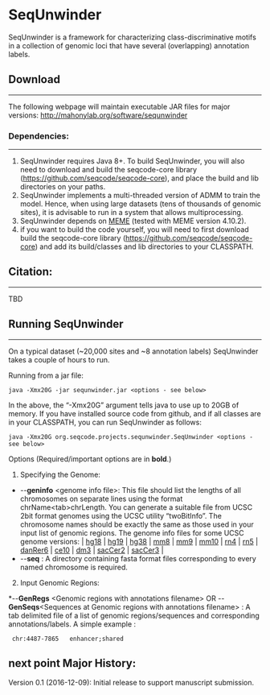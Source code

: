 # SeqUnwinder

SeqUnwinder is a framework for characterizing class-discriminative motifs in a collection of genomic loci that have several (overlapping) annotation labels.  


## Download
--------------
The following webpage will maintain executable JAR files for major versions: 
http://mahonylab.org/software/sequnwinder

### Dependencies:
--------------
1. SeqUnwinder requires Java 8+. To build SeqUnwinder, you will also need to download and build the seqcode-core library (https://github.com/seqcode/seqcode-core), and place the build and lib directories on your paths. 
2. SeqUnwinder implements a multi-threaded version of ADMM to train the model. Hence, when using large datasets (tens of thousands of genomic sites), it is advisable to run in a system that allows multiprocessing.
3. SeqUnwinder depends on [MEME](http://meme-suite.org/) (tested with MEME version 4.10.2).
4. if you want to build the code yourself, you will need to first download build the seqcode-core library (https://github.com/seqcode/seqcode-core) and add its build/classes and lib directories to your CLASSPATH.

## Citation:
--------------
TBD

## Running SeqUnwinder
--------------
On a typical dataset (~20,000 sites and ~8 annotation labels) SeqUnwinder takes a couple of hours to run.

Running from a jar file:

```{r, engine='sh', count_lines}
java -Xmx20G -jar sequnwinder.jar <options - see below>
```

In the above, the “-Xmx20G” argument tells java to use up to 20GB of memory. If you have installed source code from github, and if all classes are in your CLASSPATH, you can run SeqUnwinder as follows:

```{r, engine='sh', count_lines}
java -Xmx20G org.seqcode.projects.sequnwinder.SeqUnwinder <options - see below>
```

Options (Required/important options are in __bold__.)

1. Specifying the Genome:

  * --__geninfo__ \<genome info file\>:  This file should list the lengths of all chromosomes on separate lines using the format chrName\<tab\>chrLength. You can generate a suitable file from UCSC 2bit format genomes using the UCSC utility “twoBitInfo”. The chromosome names should be exactly the same as those used in your input list of genomic regions. 
   The genome info files for some UCSC genome versions:
   | [hg18](http://lugh.bmb.psu.edu/software/multigps/support/hg18.info) | [hg19](http://lugh.bmb.psu.edu/software/multigps/support/hg19.info) | [hg38](http://lugh.bmb.psu.edu/software/multigps/support/hg38.info) | [mm8](http://lugh.bmb.psu.edu/software/multigps/support/mm8.info) | [mm9](http://lugh.bmb.psu.edu/software/multigps/support/mm9.info) | [mm10](http://lugh.bmb.psu.edu/software/multigps/support/mm10.info) | [rn4](http://lugh.bmb.psu.edu/software/multigps/support/rn4.info) | [rn5](http://lugh.bmb.psu.edu/software/multigps/support/rn5.info) | [danRer6](http://lugh.bmb.psu.edu/software/multigps/support/danRer6.info) | [ce10](http://lugh.bmb.psu.edu/software/multigps/support/ce10.info) | [dm3](http://lugh.bmb.psu.edu/software/multigps/support/dm3.info) | [sacCer2](http://lugh.bmb.psu.edu/software/multigps/support/sacCer2.info) | [sacCer3](http://lugh.bmb.psu.edu/software/multigps/support/sacCer3.info) |
  * --__seq__ <fasta seq directory> : A directory containing fasta format files corresponding to every named chromosome is required.

2. Input Genomic Regions:

  *--__GenRegs__ \<Genomic regions with annotations filename\> OR --__GenSeqs__\<Sequences at Genomic regions with annotations filename\> : A tab delimited file of a list of genomic regions/sequences and corresponding annotations/labels. A simple example :
   ```{r, engine='sh', count_lines}
	chr:4487-7865	enhancer;shared
```
   next point 
Major History:
--------------  

Version 0.1 (2016-12-09): Initial release to support manuscript submission.
